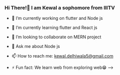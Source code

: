 ### Hi There!👋 I am Kewal a sophomore from IIITV





- 🔭 I’m currently working on flutter and Node js
- 🌱 I’m currently learning flutter and React js
- 👯 I’m looking to collaborate on MERN project

- 💬 Ask me about Node js
- 📫 How to reach me: kewal.delhiwala5@gmail.com

- ⚡ Fun fact: We learn web from exploring web😁
-->
